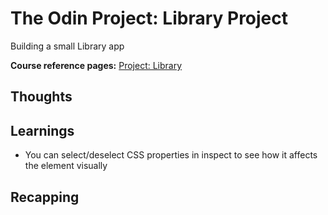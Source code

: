 # The Odin Project: Library Project

Building a small Library app

**Course reference pages:**
[Project: Library](https://www.theodinproject.com/lessons/node-path-javascript-library)

## Thoughts

## Learnings
- You can select/deselect CSS properties in inspect to see how it affects the element visually

## Recapping
